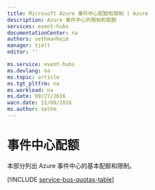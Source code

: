 ```yaml
---
title: Microsoft Azure 事件中心配额和限制 | Azure
description: Azure 事件中心的限制和配额
services: event-hubs
documentationCenter: na
authors: sethmanheim
manager: timlt
editor: ''

ms.service: event-hubs
ms.devlang: na
ms.topic: article
ms.tgt_pltfrm: na
ms.workload: na
ms.date: 09/27/2016
wacn.date: 11/08/2016
ms.author: sethm
---
```


# 事件中心配额

本部分列出 Azure 事件中心的基本配额和限制。

[!INCLUDE [service-bus-quotas-table](../../includes/event-hubs-limits.md)]

<!---HONumber=Mooncake_1031_2016-->